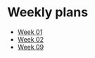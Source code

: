 # Weekly plans

- [Week 01](./week-01.out.md)
- [Week 02](./week-02.out.md)
- [Week 09](./week-09.out.md)
